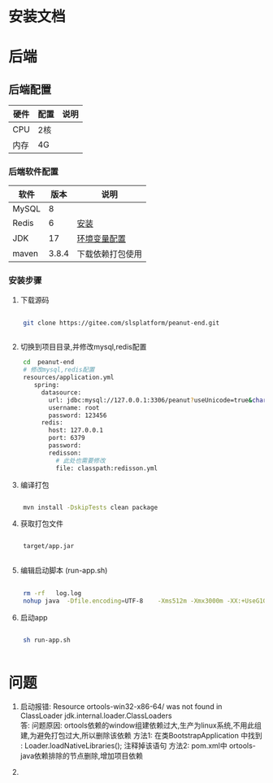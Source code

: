 # 安装文档

# 后端

## 后端配置

| 硬件  | 配置 | 说明 |
|-----|----|----|
| CPU | 2核 |    |
| 内存  | 4G |    | 

### 后端软件配置

| 软件    | 版本    | 说明                                                                        |
|-------|-------|---------------------------------------------------------------------------|
| MySQL | 8     |                                                                           |
| Redis | 6     | [安装](https://zhuanlan.zhihu.com/p/700234831)                              |
| JDK   | 17    | [环境变量配置](https://blog.csdn.net/weixin_52070377/article/details/133829439) |
| maven | 3.8.4 | 下载依赖打包使用                                                                  |

### 安装步骤

1. 下载源码

```bash
    
    git clone https://gitee.com/slsplatform/peanut-end.git
    
```

2. 切换到项目目录,并修改mysql,redis配置

```bash
    cd  peanut-end
    # 修改mysql,redis配置
    resources/application.yml
       spring:
         datasource:
           url: jdbc:mysql://127.0.0.1:3306/peanut?useUnicode=true&characterEncoding=utf-8&useSSL=false&serverTimezone=Asia/Shanghai
           username: root
           password: 123456
         redis:
           host: 127.0.0.1
           port: 6379
           password:
           redisson:
             # 此处也需要修改
             file: classpath:redisson.yml
```

3. 编译打包

```bash

    mvn install -DskipTests clean package

```

4. 获取打包文件

```bash

    target/app.jar
    
```

5. 编辑启动脚本 (run-app.sh)

```bash
 
    rm -rf   log.log
    nohup java  -Dfile.encoding=UTF-8    -Xms512m -Xmx3000m -XX:+UseG1GC   -jar   -Dspring.profiles.active=fwq  -Dserver.port=8080 app.jar >  log.log  2>&1 &

```

6. 启动app

```bash

    sh run-app.sh
    
```


# 问题
1. 启动报错:  Resource ortools-win32-x86-64/ was not found in ClassLoader jdk.internal.loader.ClassLoaders  
 答:
    问题原因: ortools依赖的window组建依赖过大,生产为linux系统,不用此组建,为避免打包过大,所以删除该依赖
    方法1: 在类BootstrapApplication 中找到 :  Loader.loadNativeLibraries(); 注释掉该语句
    方法2: pom.xml中 ortools-java依赖排除的节点删除,增加项目依赖

2. 


